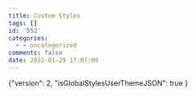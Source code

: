 ```yaml
---
title: Custom Styles
tags: []
id: '552'
categories:
  - - uncategorized
comments: false
date: 2022-01-29 17:07:09
---
```


{"version": 2, "isGlobalStylesUserThemeJSON": true }